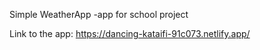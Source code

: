 Simple WeatherApp -app for school project

Link to the app: https://dancing-kataifi-91c073.netlify.app/

